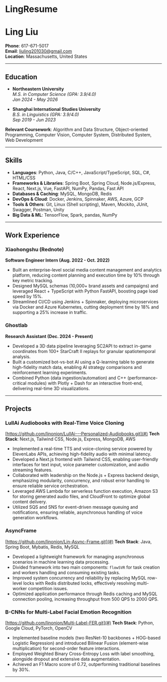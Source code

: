 # LingResume

# Ling Liu
**Phone**: 617-671-5017  
**Email**: [liuling201030@gmail.com](mailto:liuling201030@gmail.com)  
**Location**: Massachusetts, United States  

---

## Education
- **Northeastern University**  
  *M.S. in Computer Science (GPA: 3.9/4.0)*  
  *Jan 2024 - May 2026*  

- **Shanghai International Studies University**  
  *B.S. in Linguistics (GPA: 3.9/4.0)*  
  *Sep 2019 - Jun 2023*  

**Relevant Coursework**: Algorithm and Data Structure, Object-oriented Programming, Computer Vision, Computer System, Distributed System, Web Development

---

## Skills
- **Languages**: Python, Java, C/C++, JavaScript/TypeScript, SQL, C#, HTML/CSS  
- **Frameworks & Libraries**: Spring Boot, Spring Cloud, Node.js/Express, React, Next.js, Vue, FastAPI, NumPy, Pandas, Fast API  
- **Databases & Caching**: MySQL, MongoDB, Redis  
- **DevOps & Cloud**: Docker, Jenkins, Spinnaker, AWS, Azure, GCP  
- **Tools & Others**: Git, Linux (Shell scripting), Maven, Mockito, JUnit, Swagger, Postman, Unity  
- **Big Data & ML**: TensorFlow, Spark, pandas, NumPy  

---

## Work Experience

### Xiaohongshu (Rednote)
**Software Engineer Intern (Aug. 2022 - Oct. 2022)**  
- Built an enterprise-level social media content management and analytics platform, reducing content planning and execution time by 10% through key metric tracking.  
- Designed MySQL schemas (10,000+ brand assets and campaigns) and leveraged React + TypeScript with Python FastAPI, boosting page load speed by 15%.  
- Streamlined CI/CD using Jenkins + Spinnaker, deploying microservices via Docker and Azure Kubernetes, cutting deployment time by 18% and supporting a 25% increase in traffic.

### Ghostlab
**Research Assistant (Dec. 2024 - Present)**  
- Developed a 3D data pipeline leveraging SC2API to extract in-game coordinates from 100+ StarCraft II replays for granular spatiotemporal analysis.  
- Built a customized bot-vs-bot AI using a Q-learning table to generate high-fidelity match data, enabling AI strategy comparisons and reinforcement learning experiments.  
- Combined Python (data ingestion/automation) and C++ (performance-critical modules) with Plotly + Dash for an interactive front-end, delivering real-time 3D visualizations.

---

## Projects

### LullAi Audiobooks with Real-Time Voice Cloning 
[https://github.com/linonion/LullAi---Personalized-Audiobooks.git](#)
**Tech Stack**: Next.js, Tailwind CSS, Node.js, Express, MongoDB, AWS   
- Implemented a real-time TTS and voice-cloning service powered by ElevenLabs APIs, achieving high-fidelity audio with minimal latency.  
- Developed a Next.js frontend with Tailwind CSS, enabling user-friendly interfaces for text input, voice parameter customization, and audio streaming features.  
- Collaborated with leadership on the Node.js + Express backend design, emphasizing modularity, concurrency, and robust error handling to ensure reliable service orchestration.  
- Leveraged AWS Lambda for serverless function execution, Amazon S3 for storing generated audio files, and CloudFront to optimize global content delivery.  
- Utilized SQS and SNS for event-driven message queuing and notifications, ensuring reliable, asynchronous handling of voice generation workflows.

### AsyncFrame
[https://github.com/linonion/Lin-Async-Frame.git](#)
**Tech Stack**: Java, Spring Boot, Mybatis, Redis, MySQL  
- Developed a lightweight framework for managing asynchronous scenarios in machine learning data processing.  
- Divided framework into two main components: `flowSVR` for task creation and workers handling and consuming existing tasks.  
- Improved system concurrency and reliability by replacing MySQL row-level locks with Redis distributed locks, effectively resolving multi-worker competition issues.  
- Optimized application performance through Redis caching and MySQL connection pooling, increasing throughput from 500 QPS to 2000 QPS.

### B-CNNs for Multi-Label Facial Emotion Recognition
[https://github.com/linonion/Multi-Label-FER.git](#)
**Tech Stack**: Python, Google Cloud, PyTorch, OpenCV    
- Implemented baseline models (two ResNet-10 backbones + HOG-based Logistic Regression) and introduced Bilinear Fusion (element-wise multiplication) for second-order feature interactions.  
- Employed Weighted Binary Cross-Entropy Loss with label smoothing, alongside dropout and extensive data augmentation.  
- Achieved an F1 Macro score of 0.72, outperforming traditional baselines by 30%.

---
